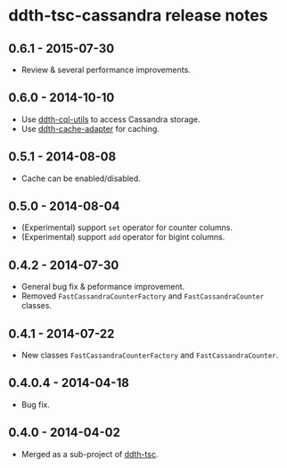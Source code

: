ddth-tsc-cassandra release notes
================================

0.6.1 - 2015-07-30
------------------

- Review & several performance improvements.


0.6.0 - 2014-10-10
------------------

- Use [ddth-cql-utils](https://github.com/DDTH/ddth-cql-utils) to access Cassandra storage.
- Use [ddth-cache-adapter](https://github.com/DDTH/ddth-cache-adapter) for caching.


0.5.1 - 2014-08-08
------------------

- Cache can be enabled/disabled.


0.5.0 - 2014-08-04
------------------

- (Experimental) support `set` operator for counter columns.
- (Experimental) support `add` operator for bigint columns.


0.4.2 - 2014-07-30
------------------

- General bug fix & peformance improvement.
- Removed `FastCassandraCounterFactory` and `FastCassandraCounter` classes.


0.4.1 - 2014-07-22
------------------

- New classes `FastCassandraCounterFactory` and `FastCassandraCounter`.


0.4.0.4 - 2014-04-18
--------------------

- Bug fix.


0.4.0 - 2014-04-02
------------------

- Merged as a sub-project of [ddth-tsc](https://github.com/DDTH/ddth-tsc).
